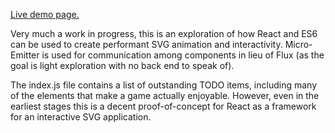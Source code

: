 [Live demo page.](https://pbalogh.github.io/StarCastle/)

Very much a work in progress, this is an exploration of how React and ES6 can be used to create performant SVG animation and interactivity. Micro-Emitter is used for communication among components in lieu of Flux (as the goal is light exploration with no back end to speak of).

The index.js file contains a list of outstanding TODO items, including many of the elements that make a game actually enjoyable. However, even in the earliest stages this is a decent proof-of-concept for React as a framework for an interactive SVG application.
